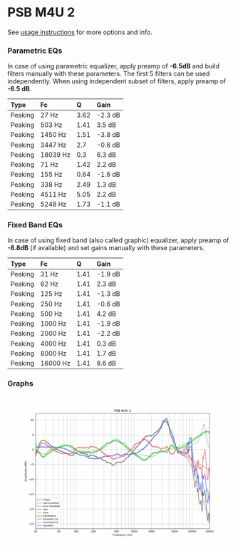 # PSB M4U 2
See [usage instructions](https://github.com/jaakkopasanen/AutoEq#usage) for more options and info.

### Parametric EQs
In case of using parametric equalizer, apply preamp of **-6.5dB** and build filters manually
with these parameters. The first 5 filters can be used independently.
When using independent subset of filters, apply preamp of **-6.5 dB**.

| Type    | Fc       |    Q | Gain    |
|:--------|:---------|:-----|:--------|
| Peaking | 27 Hz    | 3.62 | -2.3 dB |
| Peaking | 503 Hz   | 1.41 | 3.5 dB  |
| Peaking | 1450 Hz  | 1.51 | -3.8 dB |
| Peaking | 3447 Hz  | 2.7  | -0.6 dB |
| Peaking | 18039 Hz | 0.3  | 6.3 dB  |
| Peaking | 71 Hz    | 1.42 | 2.2 dB  |
| Peaking | 155 Hz   | 0.64 | -1.6 dB |
| Peaking | 338 Hz   | 2.49 | 1.3 dB  |
| Peaking | 4511 Hz  | 5.05 | 2.2 dB  |
| Peaking | 5248 Hz  | 1.73 | -1.1 dB |

### Fixed Band EQs
In case of using fixed band (also called graphic) equalizer, apply preamp of **-8.8dB**
(if available) and set gains manually with these parameters.

| Type    | Fc       |    Q | Gain    |
|:--------|:---------|:-----|:--------|
| Peaking | 31 Hz    | 1.41 | -1.9 dB |
| Peaking | 62 Hz    | 1.41 | 2.3 dB  |
| Peaking | 125 Hz   | 1.41 | -1.3 dB |
| Peaking | 250 Hz   | 1.41 | -0.6 dB |
| Peaking | 500 Hz   | 1.41 | 4.2 dB  |
| Peaking | 1000 Hz  | 1.41 | -1.9 dB |
| Peaking | 2000 Hz  | 1.41 | -2.2 dB |
| Peaking | 4000 Hz  | 1.41 | 0.3 dB  |
| Peaking | 8000 Hz  | 1.41 | 1.7 dB  |
| Peaking | 16000 Hz | 1.41 | 8.6 dB  |

### Graphs
![](./PSB%20M4U%202.png)